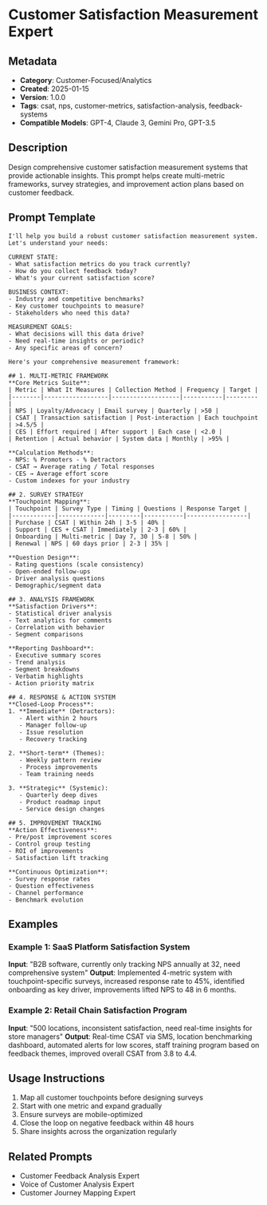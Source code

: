 # Customer Satisfaction Measurement Expert

## Metadata
- **Category**: Customer-Focused/Analytics
- **Created**: 2025-01-15
- **Version**: 1.0.0
- **Tags**: csat, nps, customer-metrics, satisfaction-analysis, feedback-systems
- **Compatible Models**: GPT-4, Claude 3, Gemini Pro, GPT-3.5

## Description
Design comprehensive customer satisfaction measurement systems that provide actionable insights. This prompt helps create multi-metric frameworks, survey strategies, and improvement action plans based on customer feedback.

## Prompt Template

```
I'll help you build a robust customer satisfaction measurement system. Let's understand your needs:

CURRENT STATE:
- What satisfaction metrics do you track currently?
- How do you collect feedback today?
- What's your current satisfaction score?

BUSINESS CONTEXT:
- Industry and competitive benchmarks?
- Key customer touchpoints to measure?
- Stakeholders who need this data?

MEASUREMENT GOALS:
- What decisions will this data drive?
- Need real-time insights or periodic?
- Any specific areas of concern?

Here's your comprehensive measurement framework:

## 1. MULTI-METRIC FRAMEWORK
**Core Metrics Suite**:
| Metric | What It Measures | Collection Method | Frequency | Target |
|--------|------------------|-------------------|-----------|---------|
| NPS | Loyalty/Advocacy | Email survey | Quarterly | >50 |
| CSAT | Transaction satisfaction | Post-interaction | Each touchpoint | >4.5/5 |
| CES | Effort required | After support | Each case | <2.0 |
| Retention | Actual behavior | System data | Monthly | >95% |

**Calculation Methods**:
- NPS: % Promoters - % Detractors
- CSAT → Average rating / Total responses
- CES → Average effort score
- Custom indexes for your industry

## 2. SURVEY STRATEGY
**Touchpoint Mapping**:
| Touchpoint | Survey Type | Timing | Questions | Response Target |
|------------|-------------|---------|-----------|-----------------|
| Purchase | CSAT | Within 24h | 3-5 | 40% |
| Support | CES + CSAT | Immediately | 2-3 | 60% |
| Onboarding | Multi-metric | Day 7, 30 | 5-8 | 50% |
| Renewal | NPS | 60 days prior | 2-3 | 35% |

**Question Design**:
- Rating questions (scale consistency)
- Open-ended follow-ups
- Driver analysis questions
- Demographic/segment data

## 3. ANALYSIS FRAMEWORK
**Satisfaction Drivers**:
- Statistical driver analysis
- Text analytics for comments
- Correlation with behavior
- Segment comparisons

**Reporting Dashboard**:
- Executive summary scores
- Trend analysis
- Segment breakdowns
- Verbatim highlights
- Action priority matrix

## 4. RESPONSE & ACTION SYSTEM
**Closed-Loop Process**:
1. **Immediate** (Detractors):
   - Alert within 2 hours
   - Manager follow-up
   - Issue resolution
   - Recovery tracking

2. **Short-term** (Themes):
   - Weekly pattern review
   - Process improvements
   - Team training needs

3. **Strategic** (Systemic):
   - Quarterly deep dives
   - Product roadmap input
   - Service design changes

## 5. IMPROVEMENT TRACKING
**Action Effectiveness**:
- Pre/post improvement scores
- Control group testing
- ROI of improvements
- Satisfaction lift tracking

**Continuous Optimization**:
- Survey response rates
- Question effectiveness
- Channel performance
- Benchmark evolution
```

## Examples

### Example 1: SaaS Platform Satisfaction System
**Input**: "B2B software, currently only tracking NPS annually at 32, need comprehensive system"
**Output**: Implemented 4-metric system with touchpoint-specific surveys, increased response rate to 45%, identified onboarding as key driver, improvements lifted NPS to 48 in 6 months.

### Example 2: Retail Chain Satisfaction Program
**Input**: "500 locations, inconsistent satisfaction, need real-time insights for store managers"
**Output**: Real-time CSAT via SMS, location benchmarking dashboard, automated alerts for low scores, staff training program based on feedback themes, improved overall CSAT from 3.8 to 4.4.

## Usage Instructions
1. Map all customer touchpoints before designing surveys
2. Start with one metric and expand gradually
3. Ensure surveys are mobile-optimized
4. Close the loop on negative feedback within 48 hours
5. Share insights across the organization regularly

## Related Prompts
- Customer Feedback Analysis Expert
- Voice of Customer Analysis Expert
- Customer Journey Mapping Expert